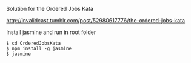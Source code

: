Solution for the Ordered Jobs Kata

http://invalidcast.tumblr.com/post/52980617776/the-ordered-jobs-kata

Install jasmine and run in root folder 
```
$ cd OrderedJobsKata
$ npm install -g jasmine
$ jasmine
```
